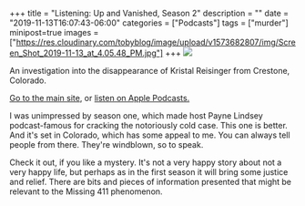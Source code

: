 +++
title = "Listening: Up and Vanished, Season 2"
description = ""
date = "2019-11-13T16:07:43-06:00"
categories = ["Podcasts"]
tags = ["murder"]
minipost=true
images = ["https://res.cloudinary.com/tobyblog/image/upload/v1573682807/img/Screen_Shot_2019-11-13_at_4.05.48_PM.jpg"]
+++
![](https://res.cloudinary.com/tobyblog/image/upload/v1573682807/img/Screen_Shot_2019-11-13_at_4.05.48_PM.jpg)

An investigation into the disappearance of Kristal Reisinger from Crestone, Colorado. 

[Go to the main site](https://season2.upandvanished.com), or [listen on Apple Podcasts.](https://podcasts.apple.com/us/podcast/up-and-vanished/id1140596919)

I was unimpressed by season one, which made host Payne Lindsey podcast-famous for cracking the notoriously cold case. This one is better. And it's set in Colorado, which has some appeal to me. You can always tell people from there. They're windblown, so to speak. 

Check it out, if you like a mystery. It's not a very happy story about not a very happy life, but perhaps as in the first season it will bring some justice and relief. There are bits and pieces of information presented that might be relevant to the Missing 411 phenomenon. 

